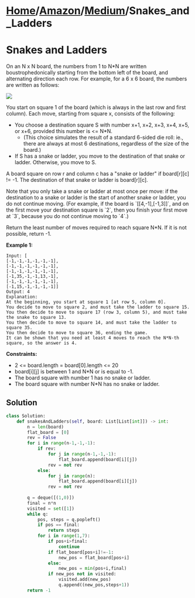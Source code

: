 # [Home](./../..)/[Amazon](./..)/[Medium](./)/Snakes_and_Ladders
<h1>Snakes and Ladders</h1>

<p>
On an N x N board, the numbers from 1 to N*N are written boustrophedonically starting from the bottom left of the board, and alternating direction each row.  For example, for a 6 x 6 board, the numbers are written as follows:
</p>

<img src="https://assets.leetcode.com/uploads/2018/09/23/snakes.png">

<p>
You start on square 1 of the board (which is always in the last row and first column).  Each move, starting from square x, consists of the following:
</p>

- You choose a destination square S with number x+1, x+2, x+3, x+4, x+5, or x+6, provided this number is <= N*N.
    - (This choice simulates the result of a standard 6-sided die roll: ie., there are always at most 6 destinations, regardless of the size of the board.)
- If S has a snake or ladder, you move to the destination of that snake or ladder.  Otherwise, you move to S.

<p>
A board square on row r and column c has a "snake or ladder" if board[r][c] != -1.  The destination of that snake or ladder is board[r][c].
</p>
<p>
Note that you only take a snake or ladder at most once per move: if the destination to a snake or ladder is the start of another snake or ladder, you do not continue moving.  (For example, if the board is `[[4,-1],[-1,3]]`, and on the first move your destination square is `2`, then you finish your first move at `3`, because you do not continue moving to `4`.)

Return the least number of moves required to reach square N*N.  If it is not possible, return -1.
</p>

<b>Example 1:</b>

    Input: [
    [-1,-1,-1,-1,-1,-1],
    [-1,-1,-1,-1,-1,-1],
    [-1,-1,-1,-1,-1,-1],
    [-1,35,-1,-1,13,-1],
    [-1,-1,-1,-1,-1,-1],
    [-1,15,-1,-1,-1,-1]]
    Output: 4
    Explanation: 
    At the beginning, you start at square 1 [at row 5, column 0].
    You decide to move to square 2, and must take the ladder to square 15.
    You then decide to move to square 17 (row 3, column 5), and must take the snake to square 13.
    You then decide to move to square 14, and must take the ladder to square 35.
    You then decide to move to square 36, ending the game.
    It can be shown that you need at least 4 moves to reach the N*N-th square, so the answer is 4.

<b>Constraints:</b>

- 2 <= board.length = board[0].length <= 20
- board[i][j] is between 1 and N*N or is equal to -1.
- The board square with number 1 has no snake or ladder.
- The board square with number N*N has no snake or ladder.

<h2>Solution</h2>

```python
class Solution:
    def snakesAndLadders(self, board: List[List[int]]) -> int:
        n = len(board)
        flat_board = [0]
        rev = False
        for i in range(n-1,-1,-1):
            if rev:
                for j in range(n-1,-1,-1):
                    flat_board.append(board[i][j])
                rev = not rev
            else:
                for j in range(n):
                    flat_board.append(board[i][j])
                rev = not rev
        
        q = deque([(1,0)])
        final = n*n
        visited = set([1])
        while q:
            pos, steps = q.popleft()
            if pos == final:
                return steps
            for i in range(1,7):
                if pos+i>final:
                    continue
                if flat_board[pos+i]!=-1:
                    new_pos = flat_board[pos+i]
                else:
                    new_pos = min(pos+i,final)
                if new_pos not in visited:
                    visited.add(new_pos)
                    q.append((new_pos,steps+1))
        return -1
```
